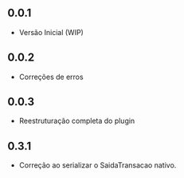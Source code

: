 ## 0.0.1

- Versão Inicial (WIP)

## 0.0.2

- Correções de erros

## 0.0.3

- Reestruturação completa do plugin

## 0.3.1

- Correção ao serializar o SaidaTransacao nativo.